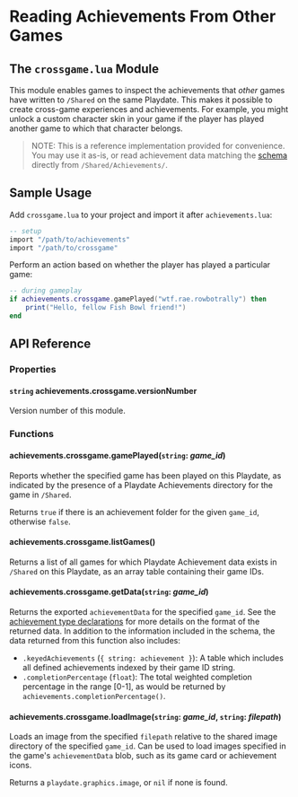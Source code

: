 # Reading Achievements From Other Games

## The `crossgame.lua` Module

This module enables games to inspect the achievements that _other_ games have written to `/Shared` on the same Playdate. This makes it possible to create cross-game experiences and achievements. For example, you might unlock a custom character skin in your game if the player has played another game to which that character belongs.

> NOTE: This is a reference implementation provided for convenience. You may use it as-is, or read achievement data matching the [schema](../achievements.schema.json) directly from `/Shared/Achievements/`.

## Sample Usage

Add `crossgame.lua` to your project and import it after `achievements.lua`:

```lua
-- setup
import "/path/to/achievements"
import "/path/to/crossgame"
```

Perform an action based on whether the player has played a particular game:

```lua
-- during gameplay
if achievements.crossgame.gamePlayed("wtf.rae.rowbotrally") then
	print("Hello, fellow Fish Bowl friend!")
end
```

## API Reference

### Properties

#### `string` achievements.crossgame.versionNumber

Version number of this module.

### Functions

#### achievements.crossgame.gamePlayed(`string`: _game_id_)

Reports whether the specified game has been played on this Playdate, as indicated by the presence of a Playdate Achievements directory for the game in `/Shared`.

Returns `true` if there is an achievement folder for the given `game_id`, otherwise `false`.

#### achievements.crossgame.listGames()

Returns a list of all games for which Playdate Achievement data exists in `/Shared` on this Playdate, as an array table containing their game IDs.

#### achievements.crossgame.getData(`string`: _game_id_)

Returns the exported `achievementData` for the specified `game_id`. See the [achievement type declarations](achievements.md) for more details on the format of the returned data. In addition to the information included in the schema, the data returned from this function also includes:

- `.keyedAchievements` (`{ string: achievement }`): A table which includes all defined achievements indexed by their game ID string.
- `.completionPercentage` (`float`): The total weighted completion percentage in the range [0-1], as would be returned by `achievements.completionPercentage()`.

#### achievements.crossgame.loadImage(`string`: _game_id_, `string`: _filepath_)

Loads an image from the specified `filepath` relative to the shared image directory of the specified `game_id`. Can be used to load images specified in the game's `achievementData` blob, such as its game card or achievement icons.

Returns a `playdate.graphics.image`, or `nil` if none is found.
